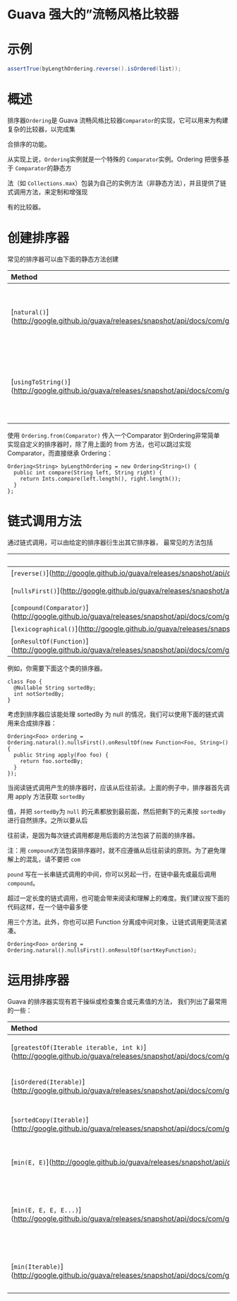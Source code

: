 # Guava 强大的”流畅风格比较器

# 示例

```java
assertTrue(byLengthOrdering.reverse().isOrdered(list));
```

# 概述

排序器`Ordering`是 Guava 流畅风格比较器`Comparator`的实现，它可以用来为构建复杂的比较器，以完成集

合排序的功能。

从实现上说，`Ordering`实例就是一个特殊的 `Comparator`实例。Ordering 把很多基于 `Comparator`的静态方

法（如 `Collections.max`）包装为自己的实例方法（非静态方法），并且提供了链式调用方法，来定制和增强现

有的比较器。

# 创建排序器

常见的排序器可以由下面的静态方法创建

| Method | Description |
| :--- | :--- |
| [`natural()`](http://google.github.io/guava/releases/snapshot/api/docs/com/google/common/collect/Ordering.html#natural()\) | 对可排序类型做自然排序，如数字按大小，日期按先后排序 |
| [`usingToString()`](http://google.github.io/guava/releases/snapshot/api/docs/com/google/common/collect/Ordering.html#usingToString()\) | 按对象的字符串形式做字典排序，把给定的 `Comparator`转化为排序器 |

使用  `Ordering.from(Comparator)`  传入一个Comparator 到Ordering非常简单  
实现自定义的排序器时，除了用上面的 from 方法，也可以跳过实现 Comparator，而直接继承 Ordering：

```
Ordering<String> byLengthOrdering = new Ordering<String>() {
  public int compare(String left, String right) {
    return Ints.compare(left.length(), right.length());
  }
};
```

# 链式调用方法

通过链式调用，可以由给定的排序器衍生出其它排序器， 最常见的方法包括

|  | Description |
| :--- | :--- |
| [`reverse()`](http://google.github.io/guava/releases/snapshot/api/docs/com/google/common/collect/Ordering.html#reverse()\) | 获取语义相反的排序器 |
| [`nullsFirst()`](http://google.github.io/guava/releases/snapshot/api/docs/com/google/common/collect/Ordering.html#nullsFirst()\) | 使用当前排序器，但额外把 null 值排到最前面， 其它特性和原始的排序器表现相同，还可以查阅 [nullLast\(\)](http://google.github.io/guava/releases/snapshot/api/docs/com/google/common/collect/Ordering.html#nullsLast()\) |
| [`compound(Comparator)`](http://google.github.io/guava/releases/snapshot/api/docs/com/google/common/collect/Ordering.html#compound(java.util.Comparator)\) | 合成另一个比较器，以处理当前排序器中的相等情况。 |
| [`lexicographical()`](http://google.github.io/guava/releases/snapshot/api/docs/com/google/common/collect/Ordering.html#lexicographical()\) | 基于处理类型 T 的排序器，返回该类型的可迭代对象排序器 |
| [`onResultOf(Function)`](http://google.github.io/guava/releases/snapshot/api/docs/com/google/common/collect/Ordering.html#onResultOf(com.google.common.base.Function)\) | 对集合中元素调用 Function，再按返回值用当前排序器排序 |

例如，你需要下面这个类的排序器。

```
class Foo {
  @Nullable String sortedBy;
  int notSortedBy;
}
```

考虑到排序器应该能处理 sortedBy 为 null 的情况，我们可以使用下面的链式调用来合成排序器：

```
Ordering<Foo> ordering = Ordering.natural().nullsFirst().onResultOf(new Function<Foo, String>() {
  public String apply(Foo foo) {
    return foo.sortedBy;
  }
});
```

当阅读链式调用产生的排序器时，应该从后往前读。上面的例子中，排序器首先调用 apply 方法获取 `sortedBy`

值，并把 `sortedBy`为 `null` 的元素都放到最前面，然后把剩下的元素按 `sortedBy` 进行自然排序。之所以要从后

往前读，是因为每次链式调用都是用后面的方法包装了前面的排序器。

注：用 `compound`方法包装排序器时，就不应遵循从后往前读的原则。为了避免理解上的混乱，请不要把 `com`

`pound` 写在一长串链式调用的中间，你可以另起一行，在链中最先或最后调用 `compound`。

超过一定长度的链式调用，也可能会带来阅读和理解上的难度。我们建议按下面的代码这样，在一个链中最多使

用三个方法。此外，你也可以把 Function 分离成中间对象，让链式调用更简洁紧凑。

```
Ordering<Foo> ordering = Ordering.natural().nullsFirst().onResultOf(sortKeyFunction);
```

# 运用排序器

Guava 的排序器实现有若干操纵或检查集合或元素值的方法， 我们列出了最常用的一些：

| Method | Description | See also |
| :--- | :--- | :--- |
| [`greatestOf(Iterable iterable, int k)`](http://google.github.io/guava/releases/snapshot/api/docs/com/google/common/collect/Ordering.html#greatestOf(java.lang.Iterable,%20int)\) | 根据排序器，获取可迭代对象中最大的k个元素。排序从大到小且是不稳定排序 | [`leastOf`](http://google.github.io/guava/releases/snapshot/api/docs/com/google/common/collect/Ordering.html#leastOf(java.lang.Iterable,%20int)\) |
| [`isOrdered(Iterable)`](http://google.github.io/guava/releases/snapshot/api/docs/com/google/common/collect/Ordering.html#isOrdered(java.lang.Iterable)\) | 判断可迭代对象是否已按排序器进行非递减式排序， 允许有值相等 | [`isStrictlyOrdered`](http://google.github.io/guava/releases/snapshot/api/docs/com/google/common/collect/Ordering.html#isStrictlyOrdered(java.lang.Iterable)\) 不允许有值相等 |
| [`sortedCopy(Iterable)`](http://google.github.io/guava/releases/snapshot/api/docs/com/google/common/collect/Ordering.html#sortedCopy(java.lang.Iterable)\) | Returns a sorted copy of the specified elements as a`List`.返回一个List，已排序元素的拷贝 | [`immutableSortedCopy`](http://google.github.io/guava/releases/snapshot/api/docs/com/google/common/collect/Ordering.html#immutableSortedCopy(java.lang.Iterable)\) |
| [`min(E, E)`](http://google.github.io/guava/releases/snapshot/api/docs/com/google/common/collect/Ordering.html#min(E,%20E)\) | 根据排序器返回两个参数中最小的那个。如果相等，则返回第一个元素 | [`max(E, E)`](http://google.github.io/guava/releases/snapshot/api/docs/com/google/common/collect/Ordering.html#max(E,%20E)\) |
| [`min(E, E, E, E...)`](http://google.github.io/guava/releases/snapshot/api/docs/com/google/common/collect/Ordering.html#min(E,%20E,%20E,%20E...)\) | Returns the minimum of its arguments according to this ordering. If there are multiple least values, the first is returned. 根据排序器返回多个参数的最小值， 如果有多个最小值 | [`max(E, E, E, E...)`](http://google.github.io/guava/releases/snapshot/api/docs/com/google/common/collect/Ordering.html#max(E,%20E,%20E,%20E...)\) |
| [`min(Iterable)`](http://google.github.io/guava/releases/snapshot/api/docs/com/google/common/collect/Ordering.html#min(java.lang.Iterable)\) | 返回迭代器中最小的元素。如果可迭代对象中没有元素，则抛出 NoSuchElementException | [`max(Iterable)`](http://google.github.io/guava/releases/snapshot/api/docs/com/google/common/collect/Ordering.html#max(java.lang.Iterable)\),[`min(Iterator)`](http://google.github.io/guava/releases/snapshot/api/docs/com/google/common/collect/Ordering.html#min(java.util.Iterator)\),[`max(Iterator)`](http://google.github.io/guava/releases/snapshot/api/docs/com/google/common/collect/Ordering.html#max(java.util.Iterator)\) |



